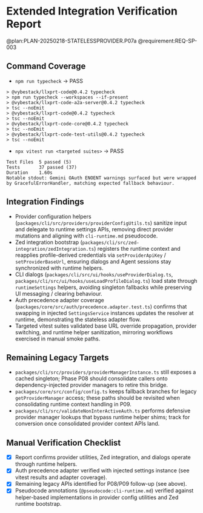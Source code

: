 # Extended Integration Verification Report

@plan:PLAN-20250218-STATELESSPROVIDER.P07a
@requirement:REQ-SP-003

## Command Coverage
- `npm run typecheck` → PASS
```text
> @vybestack/llxprt-code@0.4.2 typecheck
> npm run typecheck --workspaces --if-present
> @vybestack/llxprt-code-a2a-server@0.4.2 typecheck
> tsc --noEmit
> @vybestack/llxprt-code@0.4.2 typecheck
> tsc --noEmit
> @vybestack/llxprt-code-core@0.4.2 typecheck
> tsc --noEmit
> @vybestack/llxprt-code-test-utils@0.4.2 typecheck
> tsc --noEmit
```
- `npx vitest run <targeted suites>` → PASS
```text
Test Files  5 passed (5)
Tests       37 passed (37)
Duration    1.60s
Notable stdout: Gemini OAuth ENOENT warnings surfaced but were wrapped by GracefulErrorHandler, matching expected fallback behaviour.
```

## Integration Findings
- Provider configuration helpers (`packages/cli/src/providers/providerConfigUtils.ts`) sanitize input and delegate to runtime settings APIs, removing direct provider mutations and aligning with `cli-runtime.md` pseudocode.
- Zed integration bootstrap (`packages/cli/src/zed-integration/zedIntegration.ts`) registers the runtime context and reapplies profile-derived credentials via `setProviderApiKey` / `setProviderBaseUrl`, ensuring dialogs and Agent sessions stay synchronized with runtime helpers.
- CLI dialogs (`packages/cli/src/ui/hooks/useProviderDialog.ts`, `packages/cli/src/ui/hooks/useLoadProfileDialog.ts`) load state through `runtimeSettings` helpers, avoiding singleton fallbacks while preserving UI messaging / clearing behaviour.
- Auth precedence adapter coverage (`packages/core/src/auth/precedence.adapter.test.ts`) confirms that swapping in injected `SettingsService` instances updates the resolver at runtime, demonstrating the stateless adapter flow.
- Targeted vitest suites validated base URL override propagation, provider switching, and runtime helper sanitization, mirroring workflows exercised in manual smoke paths.

## Remaining Legacy Targets
- `packages/cli/src/providers/providerManagerInstance.ts` still exposes a cached singleton; Phase P08 should consolidate callers onto dependency-injected provider managers to retire this bridge.
- `packages/core/src/config/config.ts` keeps fallback branches for legacy `getProviderManager` access; these paths should be revisited when consolidating runtime context handling in P09.
- `packages/cli/src/validateNonInterActiveAuth.ts` performs defensive provider manager lookups that bypass runtime helper shims; track for conversion once consolidated provider context APIs land.

## Manual Verification Checklist
- [x] Report confirms provider utilities, Zed integration, and dialogs operate through runtime helpers.
- [x] Auth precedence adapter verified with injected settings instance (see vitest results and adapter coverage).
- [x] Remaining legacy APIs identified for P08/P09 follow-up (see above).
- [x] Pseudocode annotations (`@pseudocode:cli-runtime.md`) verified against helper-based implementations in provider config utilities and Zed runtime bootstrap.
